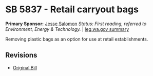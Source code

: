 # SB 5837 - Retail carryout bags
**Primary Sponsor:** [Jesse Salomon](/person/leg/salomon_je.md)
*Status: First reading, referred to Environment, Energy & Technology.* | [leg.wa.gov summary](https://app.leg.wa.gov/billsummary?BillNumber=5837&Year=2021)

Removing plastic bags as an option for use at retail establishments.

## Revisions
* [Original Bill](1/)